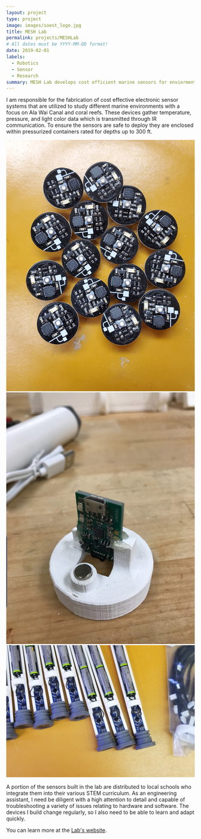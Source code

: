 ```yaml
---
layout: project
type: project
image: images/soest_logo.jpg
title: MESH Lab
permalink: projects/MESHLab
# All dates must be YYYY-MM-DD format!
date: 2019-02-01
labels:
  - Robotics
  - Sensor
  - Research
summary: MESH Lab develops cost efficient marine sensors for enviormental research and as a way to expose the community to STEM.
---
```

I am responsible for the fabrication of cost effective electronic sensor systems that are utilized to study different marine environments with a focus on Ala Wai Canal and coral reefs. These devices gather temperature, pressure, and light color data which is transmitted through IR communication. To ensure the sensors are safe to deploy they are enclosed within pressurized containers rated for depths up to 300 ft. 

<div class="ui medium rounded images">
  <img class="ui image" src="../images/Kiwibreakout.jpg">
  <img class="ui image" src="../images/Kiwidongle.jpg">
  <img class="ui image" src="../images/Kiwiloggers.jpg">
</div>

A portion of the sensors built in the lab are distributed to local schools who integrate them into their various STEM curriculum. As an engineering assistant, I need be diligent with a high attention to detail and capable of troubleshooting a variety of issues relating to hardware and software. The devices I build change regularly, so I also need to be able to learn and adapt quickly.

You can learn more at the [Lab's website](https://www.soest.hawaii.edu/oceanography/glazer/Brian_T._Glazer/Research.html).



